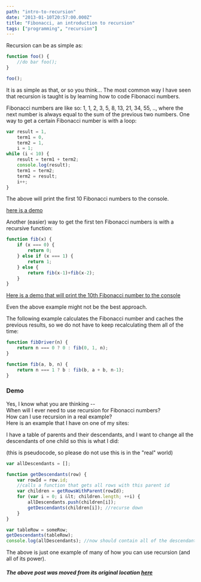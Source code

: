```yaml
---
path: "intro-to-recursion"
date: "2013-01-10T20:57:00.000Z"
title: "Fibonacci, an introduction to recursion"
tags: ["programming", "recursion"]
---
```


Recursion can be as simple as:

```javascript
function foo() {
    //do bar foo();
}

foo();
```
It is as simple as that, or so you think...
The most common way I have seen that recursion is taught is by learning how to code Fibonacci numbers.

Fibonacci numbers are like so: 1, 1, 2, 3, 5, 8, 13, 21, 34, 55, .., where the next number is always equal to the sum of the previous two numbers.
One way to get a certain Fibonacci number is with a loop:

```javascript
var result = 1,
    term1 = 0,
    term2 = 1,
    i = 1;
while (i < 10) {
    result = term1 + term2;
    console.log(result);
    term1 = term2;
    term2 = result;
    i++;
}
```

The above will print the first 10 Fibonacci numbers to the console.

[here is a demo](https://jsfiddle.net/maniator/NmMHW/embedded/js,result/dark/)

Another (easier) way to get the first ten Fibonacci numbers is with a recursive function:

```javascript
function fib(x) {
    if (x === 0) {
        return 0;
    } else if (x === 1) {
        return 1;
    } else {
        return fib(x-1)+fib(x-2);
    }
}
```

[Here is a demo that will print the 10th Fibonacci number to the console](http://jsfiddle.net/maniator/SCCYn/embedded/js,result/dark/)

Even the above example might not be the best approach.

The following example calculates the Fibonacci number and caches the previous results,
so we do not have to keep recalculating them all of the time:

```javascript
function fibDriver(n) {
    return n === 0 ? 0 : fib(0, 1, n);
}

function fib(a, b, n) {
    return n === 1 ? b : fib(b, a + b, n-1);
}
```

### Demo

Yes, I know what you are thinking -- <br />
When will I ever need to use recursion for Fibonacci numbers? <br />
How can I use recursion in a real example? <br />
Here is an example that I have on one of my sites:

I have a table of parents and their descendants, and I want to change all the descendants of one child so this is what I did:

(this is pseudocode, so please do not use this is in the "real" world)

```javascript
var allDescendants = [];

function getDescendants(row) {
    var rowId = row.id;
    //calls a function that gets all rows with this parent id
    var children = getRowsWithParent(rowId);
    for (var i = 0; i &lt; children.length; ++i) {
        allDescendants.push(children[i]);
        getDescendants(children[i]); //recurse down
    }
}

var tableRow = someRow;
getDescendants(tableRow);
console.log(allDescendants); //now should contain all of the descendant rows
```

The above is just one example of many of how you can use recursion (and all of its power).

##### The above post was moved from its original location [here](https://blog.javascriptroom.com/2013/01/10/fibonacci-an-introduction-to-recursion/)
